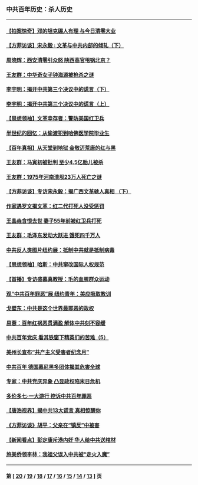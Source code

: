 ### 中共百年历史：杀人历史
---
#### [【拍案惊奇】邓的坦克碾人有理 与今日清零大业](../../pages/nf1176106/n13729574.md?08280430) 
#### [【方菲访谈】宋永毅 : 文革与中共内部的倾轧（下）](../../pages/nf1176106/n13486836.md?08280430) 
#### [周晓辉：西安清零引众怒 陕西高官甩锅北京？](../../pages/nf1176106/n13484627.md?08280430) 
#### [王友群：中华奇女子钟海源被枪杀之谜](../../pages/nf1176106/n13430555.md?08280430) 
#### [李宇明：揭开中共第三个决议中的谎言（下）](../../pages/nf1176106/n13389389.md?08280430) 
#### [李宇明：揭开中共第三个决议中的谎言（上）](../../pages/nf1176106/n13388697.md?08280430) 
#### [【思想领袖】文革幸存者：警防美国红卫兵](../../pages/nf1176106/n13339289.md?08280430) 
#### [半世纪的回忆：从偷渡犯到哈佛医学院毕业生](../../pages/nf1176106/n13345328.md?08280430) 
#### [【百年真相】从天堂到地狱 金敬迈荒唐的红与黑](../../pages/nf1176106/n13336995.md?08280430) 
#### [王友群：马寅初被批判 至少4.5亿胎儿被杀](../../pages/nf1176106/n13260313.md?08280430) 
#### [王友群：1975年河南溃坝23万人死亡之谜](../../pages/nf1176106/n13231576.md?08280430) 
#### [【方菲访谈】专访宋永毅：揭广西文革骇人真相 （下）](../../pages/nf1176106/n13209074.md?08280430) 
#### [作家遇罗文揭文革：红二代打死人没受惩罚](../../pages/nf1176106/n13205254.md?08280430) 
#### [王晶垚含恨去世 妻子55年前被红卫兵打死](../../pages/nf1176106/n13203590.md?08280430) 
#### [王友群：毛泽东发动大跃进 饿死四千万人](../../pages/nf1176106/n13177158.md?08280430) 
#### [中共反人类图片纽约展：抵制中共就是抵制病毒](../../pages/nf1176106/n13115371.md?08280430) 
#### [【思想领袖】哈斯：中共窜改国际人权规范](../../pages/nf1176106/n13053647.md?08280430) 
#### [【首播】专访盛慕真教授：毛的血腥群众运动](../../pages/nf1176106/n13091782.md?08280430) 
#### [观“中共百年罪恶”展 纽约青年：美应吸取教训](../../pages/nf1176106/n13085246.md?08280430) 
#### [戈壁东：中共是这个世界最邪恶的政权](../../pages/nf1176106/n13085641.md?08280430) 
#### [易蓉：百年红祸恶贯满盈 解体中共刻不容缓](../../pages/nf1176106/n13084455.md?08280430) 
#### [中共百年党庆 看其铁窗下精英们的苦难（5）](../../pages/nf1176106/n13076766.md?08280430) 
#### [美州长宣布“共产主义受害者纪念月”](../../pages/nf1176106/n13074024.md?08280430) 
#### [中共百年 德国慕尼黑多团体揭其危害全球](../../pages/nf1176106/n13068873.md?08280430) 
#### [专家：中共党庆异象 凸显政权陷末日危机](../../pages/nf1176106/n13067084.md?08280430) 
#### [多伦多七·一大游行 控诉中共百年罪恶](../../pages/nf1176106/n13062043.md?08280430) 
#### [【唐浩视界】揭中共13大谎言 真相惊醒你](../../pages/nf1176106/n13065208.md?08280430) 
#### [《方菲访谈》胡平：父亲在“镇反”中被害](../../pages/nf1176106/n13064114.md?08280430) 
#### [【新闻看点】彭定康斥港内奸 华人给中共送棺材](../../pages/nf1176106/n13064230.md?08280430) 
#### [旅美侨领李林：我祖父误入中共被“走火入魔”](../../pages/nf1176106/n13062777.md?08280430) 

---
#### 第 [ [20](./20.md?08280430) / [19](./19.md?08280430) / [18](./18.md?08280430) / [17](./17.md?08280430) / [16](./16.md?08280430) / [15](./15.md?08280430) / [14](./14.md?08280430) / [13](./13.md?08280430) ] 页
